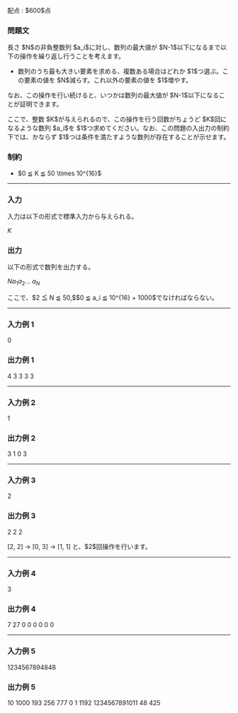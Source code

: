 
<div>

<span>

<span>

<p>
配点 : $600$点
</p>

<div>

<section>

### **問題文**

<p>
長さ $N$の非負整数列 $a_i$に対し、数列の最大値が $N-1$以下になるまで以下の操作を繰り返し行うことを考えます。
</p>

<ul>

<li>
数列のうち最も大きい要素を求める、複数ある場合はどれか $1$つ選ぶ。この要素の値を $N$減らす。これ以外の要素の値を $1$増やす。
</li>

</ul>

<p>
なお、この操作を行い続けると、いつかは数列の最大値が $N-1$以下になることが証明できます。
</p>

<p>
ここで、整数 $K$が与えられるので、この操作を行う回数がちょうど $K$回になるような数列 $a_i$を $1$つ求めてください。なお、この問題の入出力の制約下では、かならず $1$つは条件を満たすような数列が存在することが示せます。
</p>

</section>

</div>

<div>

<section>

### **制約**

<ul>

<li>
$0 ≦ K ≦ 50 \times 10^{16}$
</li>

</ul>

</section>

</div>

---

<div>

<div>

<section>

### **入力**

<p>
入力は以下の形式で標準入力から与えられる。
</p>

<div>

$K$
</div>

</section>

</div>

<div>

<section>

### **出力**

<p>
以下の形式で数列を出力する。
</p>

<div>

$N$$a_1$$a_2$... $a_N$
</div>

<p>
ここで、$2 ≦ N ≦ 50,$$0 ≦ a_i ≦ 10^{16} + 1000$でなければならない。
</p>

</section>

</div>

</div>

---

<div>

<section>

### **入力例 1**

<div>

0

</div>

</section>

</div>

<div>

<section>

### **出力例 1**

<div>

4
3 3 3 3

</div>

</section>

</div>

---

<div>

<section>

### **入力例 2**

<div>

1

</div>

</section>

</div>

<div>

<section>

### **出力例 2**

<div>

3
1 0 3

</div>

</section>

</div>

---

<div>

<section>

### **入力例 3**

<div>

2

</div>

</section>

</div>

<div>

<section>

### **出力例 3**

<div>

2
2 2

</div>

<p>
[2, 2] -> [0, 3] -> [1, 1] と、$2$回操作を行います。
</p>

</section>

</div>

---

<div>

<section>

### **入力例 4**

<div>

3

</div>

</section>

</div>

<div>

<section>

### **出力例 4**

<div>

7
27 0 0 0 0 0 0

</div>

</section>

</div>

---

<div>

<section>

### **入力例 5**

<div>

1234567894848

</div>

</section>

</div>

<div>

<section>

### **出力例 5**

<div>

10
1000 193 256 777 0 1 1192 1234567891011 48 425

</div>

</section>

</div>

</span>

</span>

</div>
